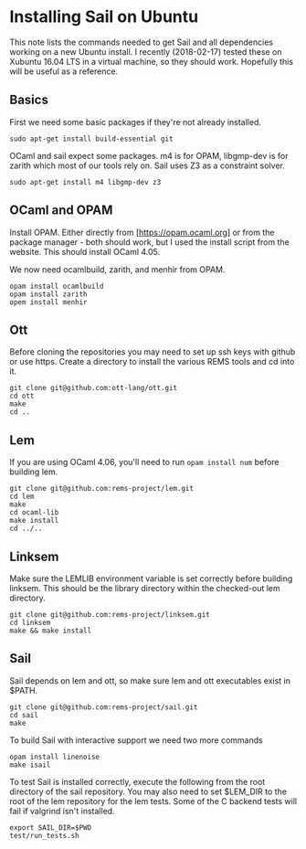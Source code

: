 Installing Sail on Ubuntu
=========================

This note lists the commands needed to get Sail and all dependencies
working on a new Ubuntu install. I recently (2018-02-17) tested these
on Xubuntu 16.04 LTS in a virtual machine, so they should
work. Hopefully this will be useful as a reference.

Basics
------

First we need some basic packages if they're not already installed.
```
sudo apt-get install build-essential git
```

OCaml and sail expect some packages. m4 is for OPAM, libgmp-dev is for
zarith which most of our tools rely on. Sail uses Z3 as a constraint
solver.
```
sudo apt-get install m4 libgmp-dev z3
```

OCaml and OPAM
--------------

Install OPAM. Either directly from [https://opam.ocaml.org] or from
the package manager - both should work, but I used the install script
from the website. This should install OCaml 4.05.

We now need ocamlbuild, zarith, and menhir from OPAM.
```
opam install ocamlbuild
opam install zarith
opem install menhir
```

Ott
---

Before cloning the repositories you may need to set up ssh keys with
github or use https. Create a directory to install the various REMS
tools and cd into it.
```
git clone git@github.com:ott-lang/ott.git
cd ott
make
cd ..
```

Lem
---

If you are using OCaml 4.06, you'll need to run `opam install num` before building lem.

```
git clone git@github.com:rems-project/lem.git
cd lem
make
cd ocaml-lib
make install
cd ../..
```

Linksem
-------

Make sure the LEMLIB environment variable is set correctly before building linksem. This should be the library directory within the checked-out lem directory.

```
git clone git@github.com:rems-project/linksem.git
cd linksem
make && make install
```

Sail
----

Sail depends on lem and ott, so make sure lem and ott executables
exist in $PATH.
```
git clone git@github.com:rems-project/sail.git
cd sail
make
```
To build Sail with interactive support we need two more commands
```
opam install linenoise
make isail
```
To test Sail is installed correctly, execute the following from the
root directory of the sail repository. You may also need to set
$LEM_DIR to the root of the lem repository for the lem tests. Some of
the C backend tests will fail if valgrind isn't installed.
```
export SAIL_DIR=$PWD
test/run_tests.sh
```
